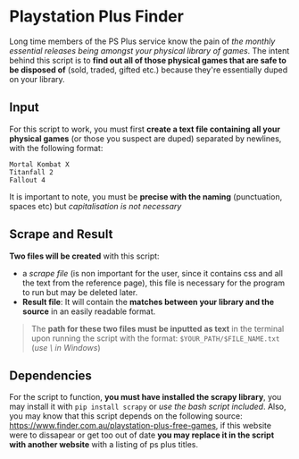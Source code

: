 # Playstation Plus Finder

Long time members of the PS Plus service know the pain of *the monthly essential releases being amongst your physical library of games*. The intent behind this script is to **find out all of those physical games that are safe to be disposed of** (sold, traded, gifted etc.) because they're essentially duped on your library.

## Input

For this script to work, you must first **create a text file containing all your physical games** (or those you suspect are duped) separated by newlines, with the following format:
```
Mortal Kombat X
Titanfall 2
Fallout 4
```

It is important to note, you must be **precise with the naming** (punctuation, spaces etc) but *capitalisation is not necessary*

## Scrape and Result

**Two files will be created** with this script:

-  a *scrape file* (is non important for the user, since it contains css and all the text from the reference page), this file is necessary for the program to run but may be deleted later.
-  **Result file**: It will contain the **matches between your library and the source** in an easily readable format.

> The **path for these two files must be inputted as text** in the terminal upon running the script with the format: `$YOUR_PATH/$FILE_NAME.txt` (*use \ in Windows*)

## Dependencies

For the script to function, **you must have installed the scrapy library**, you may install it with `pip install scrapy` or *use the bash script included*. Also, you may know that this script depends on the following source: https://www.finder.com.au/playstation-plus-free-games, if this website were to dissapear or get too out of date **you may replace it in the script with another website** with a listing of ps plus titles.
